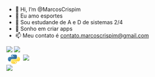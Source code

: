 - 👋 Hi, I’m @MarcosCrispim
- 👀 Eu amo esportes
- 🌱 Sou estudande de A e D de sistemas 2/4
- 💞️ Sonho em criar apps
- 📫 Meu contato é contato.marcoscrispim@gmail.com

<div>
 <a href = "mailto:contato.marcoscrispim@gmail.com"><img src="https://img.shields.io/badge/-Gmail-%23333?style=for-the-badge&logo=gmail&logoColor=white" target="_blank"></a>
  <a href="https://www.linkedin.com/in/marcos-crispim/" target="_blank"><img src="https://img.shields.io/badge/-LinkedIn-%230077B5?style=for-the-badge&logo=linkedin&logoColor=white" target="_blank"></a> 
</div>

<div>
  <img align="center" alt="Rafa-Python" height="30" width="40" src="https://raw.githubusercontent.com/devicons/devicon/master/icons/python/python-original.svg" style="max-width: 100%;">
  <img heigh="180em" src="https://github-readme-stats.vercel.app/api/top-langs/?username=MarcosCrispim&layout=compact&langs_count=16&theme=Cayman"/>
</div>
<img src="https://camo.githubusercontent.com/8d4e381f0454cf4fa08645253fc6eb7cb7e9a144d93e20becc11b61134c64cfd/68747470733a2f2f736b696c6c69636f6e732e6465762f69636f6e733f693d747970657363726970742c6a6176617363726970742c72656163742c707974686f6e2c6e6f64656a732c7675652c7461696c77696e642c72656475782c6e6573746a732c646a616e676f2c707269736d612c646f636b65722c6669676d61267065726c696e653d3230" data-canonical-src="https://skillicons.dev/icons?i=javascript,react,python,nodejs,docker;perline=20" style="max-width: 100%;">
